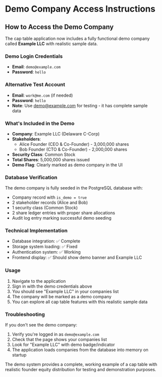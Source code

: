 # Demo Company Access Instructions

## How to Access the Demo Company

The cap table application now includes a fully functional demo company called **Example LLC** with realistic sample data.

### Demo Login Credentials
- **Email**: `demo@example.com`
- **Password**: `hello`

### Alternative Test Account
- **Email**: `work@me.com` (if needed)
- **Password**: `hello`
- **Note**: Use demo@example.com for testing - it has complete sample data

### What's Included in the Demo
- **Company**: Example LLC (Delaware C-Corp)
- **Stakeholders**: 
  - Alice Founder (CEO & Co-Founder) - 3,000,000 shares
  - Bob Founder (CTO & Co-Founder) - 2,000,000 shares
- **Security Class**: Common Stock
- **Total Shares**: 5,000,000 shares issued
- **Demo Flag**: Clearly marked as demo company in the UI

### Database Verification
The demo company is fully seeded in the PostgreSQL database with:
- Company record with `is_demo = true`
- 2 stakeholder records (Alice and Bob)
- 1 security class (Common Stock)
- 2 share ledger entries with proper share allocations
- Audit log entry marking successful demo seeding

### Technical Implementation
- Database integration: ✅ Complete
- Storage system loading: ✅ Fixed
- Authentication system: ✅ Working
- Frontend display: ✅ Should show demo banner and Example LLC

### Usage
1. Navigate to the application
2. Sign in with the demo credentials above
3. You should see "Example LLC" in your companies list
4. The company will be marked as a demo company
5. You can explore all cap table features with this realistic sample data

### Troubleshooting
If you don't see the demo company:
1. Verify you're logged in as `demo@example.com`
2. Check that the page shows your companies list
3. Look for "Example LLC" with demo badge/indicator
4. The application loads companies from the database into memory on startup

The demo system provides a complete, working example of a cap table with realistic founder equity distribution for testing and demonstration purposes.